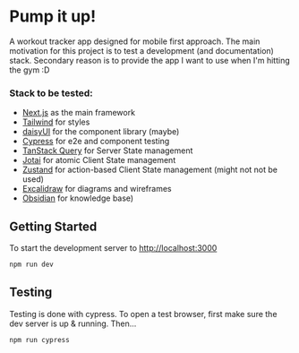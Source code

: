 
# Pump it up!
A workout tracker app designed for mobile first approach. The main motivation for this project is to test a development (and documentation) stack. Secondary reason is to provide the app I want to use when I'm hitting the gym :D

### Stack to be tested:
* [Next.js](https://nextjs.org/) as the main framework
* [Tailwind](https://tailwindui.com/) for styles
* [daisyUI](https://daisyui.com/) for the component library (maybe)
* [Cypress](https://www.cypress.io/) for e2e and component testing
* [TanStack Query](https://tanstack.com/query/v4) for Server State management
* [Jotai](https://github.com/pmndrs/jotai) for atomic Client State management
* [Zustand](https://github.com/pmndrs/zustand) for action-based Client State management (might not not be used)
* [Excalidraw](https://excalidraw.com/) for diagrams and wireframes
* [Obsidian](https://obsidian.md/) for knowledge base)


## Getting Started

To start the development server to [http://localhost:3000](http://localhost:3000)

```bash
npm run dev
```

## Testing
Testing is done with cypress. To open a test browser, first make sure the dev server is up & running. Then...

```bash
npm run cypress
```
